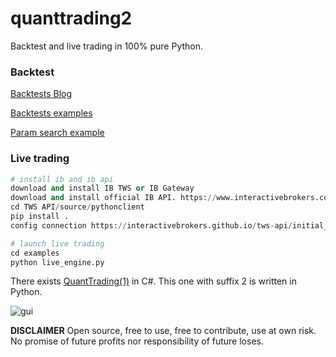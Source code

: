 # quanttrading2

Backtest and live trading in 100% pure Python.

### Backtest

[Backtests Blog](https://letianzj.github.io/quanttrading-backtest.html)

[Backtests examples](https://github.com/letianzj/QuantResearch/tree/master/backtest)

[Param search example](https://github.com/letianzj/QuantResearch/blob/master/backtest/ma_double_cross.py)

### Live trading

```python
# install ib and ib api
download and install IB TWS or IB Gateway
download and install official IB API. https://www.interactivebrokers.com/en/index.php?f=5041
cd TWS API/source/pythonclient
pip install .
config connection https://interactivebrokers.github.io/tws-api/initial_setup.html

# launch live trading
cd examples
python live_engine.py
```

There exists [QuantTrading(1)](https://github.com/letianzj/QuantTrading) in C#. This one with suffix 2 is written in Python.

![gui](https://github.com/letianzj/quanttrading2/blob/master/examples/gui.png)

**DISCLAIMER**
Open source, free to use, free to contribute, use at own risk. No promise of future profits nor responsibility of future loses.